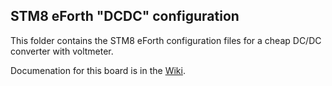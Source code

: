 ## STM8 eForth "DCDC" configuration

This folder contains the STM8 eForth configuration files for a cheap DC/DC converter with voltmeter.

Documenation for this board is in the [Wiki](https://github.com/TG9541/stm8ef/wiki/Board-CN2596).
